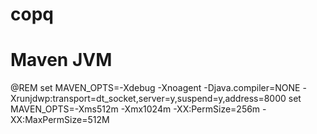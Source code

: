# copq
# Maven JVM
@REM set MAVEN_OPTS=-Xdebug -Xnoagent -Djava.compiler=NONE -Xrunjdwp:transport=dt_socket,server=y,suspend=y,address=8000
set MAVEN_OPTS=-Xms512m -Xmx1024m -XX:PermSize=256m -XX:MaxPermSize=512M
